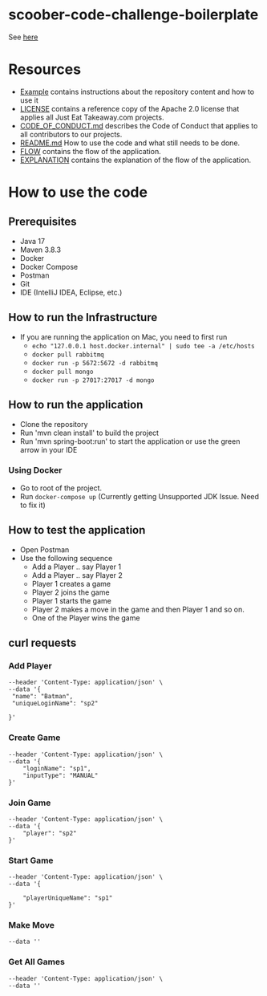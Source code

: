 # scoober-code-challenge-boilerplate

See [here](./example.md)

# Resources
- [Example](./example.md) contains instructions about the repository content and how to use it
- [LICENSE](./LICENSE) contains a reference copy of the Apache 2.0 license that applies all Just Eat Takeaway.com projects.
- [CODE_OF_CONDUCT.md](./CODE_OF_CONDUCT.md) describes the Code of Conduct that applies to all contributors to our projects.
- [README.md](./README.md) How to use the code and what still needs to be done.
- [FLOW](./Getting%20the%20Three%20Flow.png) contains the flow of the application.
- [EXPLANATION](./GettingTheThreeDemo.mov) contains the explanation of the flow of the application.

# How to use the code

## Prerequisites
- Java 17
- Maven 3.8.3
- Docker
- Docker Compose
- Postman
- Git
- IDE (IntelliJ IDEA, Eclipse, etc.)

## How to run the Infrastructure
- If you are running the application on Mac, you need to first run 
  - `echo "127.0.0.1 host.docker.internal" | sudo tee -a /etc/hosts`
  - `docker pull rabbitmq`
  - `docker run -p 5672:5672 -d rabbitmq`
  - `docker pull mongo`
  - `docker run -p 27017:27017 -d mongo`

## How to run the application
- Clone the repository
- Run 'mvn clean install' to build the project
- Run 'mvn spring-boot:run' to start the application or use the green arrow in your IDE

### Using Docker
- Go to root of the project.
- Run `docker-compose up` (Currently getting Unsupported JDK Issue. Need to fix it)


## How to test the application
- Open Postman
- Use the following sequence
  - Add a Player .. say Player 1
  - Add a Player .. say Player 2
  - Player 1 creates a game
  - Player 2 joins the game
  - Player 1 starts the game
  - Player 2 makes a move in the game and then Player 1 and so on.
  - One of the Player wins the game

## curl requests

### Add Player
```curl --location 'localhost:8080/player/create' \
--header 'Content-Type: application/json' \
--data '{
 "name": "Batman",
 "uniqueLoginName": "sp2"
    
}' 
```

### Create Game
```curl --location 'localhost:8080/game/create' \
--header 'Content-Type: application/json' \
--data '{
    "loginName": "sp1",
    "inputType": "MANUAL"
}'
```
### Join Game
```curl --location 'localhost:8080/joinGame/game/669e6a2edd602c78447542a1' \
--header 'Content-Type: application/json' \
--data '{
    "player": "sp2"
}'
```

### Start Game
```curl --location 'localhost:8080/start/game/669e6a2edd602c78447542a1?number=17' \
--header 'Content-Type: application/json' \
--data '{
    
    "playerUniqueName": "sp1"
}'
```

### Make Move
```curl --location 'localhost:8080/makeMove/game/669e6a2edd602c78447542a1/player/sp1?addNumber=1' \
--data ''
``` 

### Get All Games
```curl --location 'localhost:8080/getAllActiveGames' \
--header 'Content-Type: application/json' \
--data ''
```
